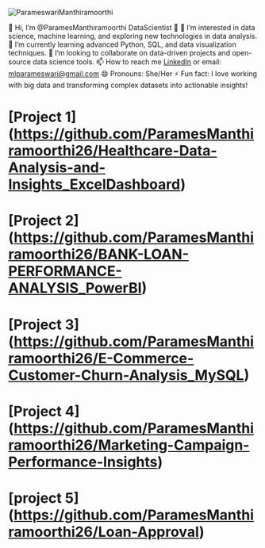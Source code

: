 ![ParameswariManthiramoorthi](https://avatars.githubusercontent.com/u/176913952?s=400&u=71706cd297c04d8586a9e2125fbf42c3a8312822&v=4)


👋 Hi, I’m @ParamesManthiramoorthi DataScientist 👋
👀 I’m interested in data science, machine learning, and exploring new technologies in data analysis.
🌱 I’m currently learning advanced Python, SQL, and data visualization techniques.
💞️ I’m looking to collaborate on data-driven projects and open-source data science tools.
📫 How to reach me [LinkedIn](https://www.linkedin.com/in/paramesmanthiramoorthi/) or email: mlparameswari@gmail.com
😄 Pronouns: She/Her
⚡ Fun fact: I love working with big data and transforming complex datasets into actionable insights!
<!---
ParamesManthiramoorthi26/ParamesManthiramoorthi26 is a ✨ special ✨ repository because its `README.md` (this file) appears on your GitHub profile.
You can click the Preview link to take a look at your changes.
--->

# [Project 1] (https://github.com/ParamesManthiramoorthi26/Healthcare-Data-Analysis-and-Insights_ExcelDashboard)

# [Project 2] (https://github.com/ParamesManthiramoorthi26/BANK-LOAN-PERFORMANCE-ANALYSIS_PowerBI)

# [Project 3] (https://github.com/ParamesManthiramoorthi26/E-Commerce-Customer-Churn-Analysis_MySQL)

# [Project 4] (https://github.com/ParamesManthiramoorthi26/Marketing-Campaign-Performance-Insights)

# [project 5] (https://github.com/ParamesManthiramoorthi26/Loan-Approval)





